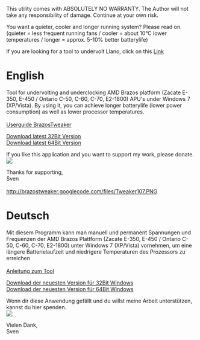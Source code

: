 This utility comes with ABSOLUTELY NO WARRANTY. The Author will not take any responsibility of damage. Continue at your own risk.

You want a quieter, cooler and longer running system? Please read on.
(quieter = less frequent running fans / cooler = about 10°C lower temperatures / longer = approx. 5-10% better batterylife)

If you are looking for a tool to undervolt Llano, click on this [Link](http://code.google.com/p/fusiontweaker/)
# English #
Tool for undervolting and underclocking AMD Brazos platform (Zacate E-350, E-450 / Ontario C-50, C-60, C-70, E2-1800) APU's under Windows 7 (XP/Vista). By using it, you can achieve longer batterylife (lower power consumption) as well as lower processor temperatures.<br><br>
<a href='UserguideBrazosTweaker.md'>Userguide BrazosTweaker</a>

<a href='http://code.google.com/p/brazostweaker/downloads/detail?name=BrazosTweaker_x86_Setup%20V1.0.7.msi&can=2&q='>Download latest 32Bit Version</a><br>
<a href='http://code.google.com/p/brazostweaker/downloads/detail?name=BrazosTweaker_x64_Setup%20V1.0.7.msi&can=2&q='>Download latest 64Bit Version</a><br>

If you like this application and you want to support my work, please donate.<br>
<a href='https://www.paypal.com/cgi-bin/webscr?cmd=_s-xclick&hosted_button_id=KDVJC4359EN64'><img src='https://www.paypal.com/en_US/i/btn/btn_donateCC_LG.gif' /></a>

Thanks for supporting,<br>
Sven<br>
<br>
<a href='http://brazostweaker.googlecode.com/files/Tweaker107.PNG'>http://brazostweaker.googlecode.com/files/Tweaker107.PNG</a>

<h1>Deutsch</h1>
Mit diesem Programm kann man manuell und permanent Spannungen und Frequenzen der AMD Brazos Plattform (Zacate E-350, E-450 / Ontario C-50, C-60, C-70, E2-1800) unter Windows 7 (XP/Vista) vornehmen, um eine längere Batterielaufzeit und niedrigere Temperaturen des Prozessors zu erreichen<br><br>
<a href='AnleitungBrazosTweaker.md'>Anleitung zum Tool</a>

<a href='http://code.google.com/p/brazostweaker/downloads/detail?name=BrazosTweaker_x86_Setup%20V1.0.7.msi&can=2&q='>Download der neuesten Version für 32Bit Windows</a><br>
<a href='http://code.google.com/p/brazostweaker/downloads/detail?name=BrazosTweaker_x64_Setup%20V1.0.7.msi&can=2&q='>Download der neuesten Version für 64Bit Windows</a><br>

Wenn dir diese Anwendung gefällt und du willst meine Arbeit unterstützen, kannst du hier spenden.<br>
<a href='https://www.paypal.com/cgi-bin/webscr?cmd=_s-xclick&hosted_button_id=MXVAJLM9ABXC4'><img src='https://www.paypal.com/en_US/i/btn/btn_donateCC_LG.gif' /></a>

Vielen Dank,<br>
Sven